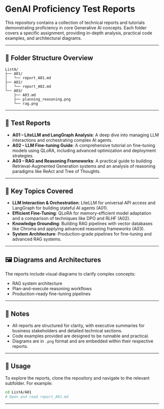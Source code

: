 # GenAI Proficiency Test Reports

This repository contains a collection of technical reports and tutorials demonstrating proficiency in core Generative AI concepts. Each folder covers a specific assignment, providing in-depth analysis, practical code examples, and architectural diagrams.

---

## 📁 Folder Structure Overview

```
ListA/
├── A01/
│   └── report_A01.md
├── A02/
│   └── report_A02.md
└── A03/
    ├── A03.md
    ├── planning_reasoning.png
    └── rag.png
```

---

## 📄 Test Reports

*   **A01 – LiteLLM and LangGraph Analysis**: A deep dive into managing LLM interactions and orchestrating complex AI agents.
*   **A02 – LLM Fine-tuning Guide**: A comprehensive tutorial on fine-tuning models using QLoRA, including advanced optimization and deployment strategies.
*   **A03 – RAG and Reasoning Frameworks**: A practical guide to building Retrieval-Augmented Generation systems and an analysis of reasoning paradigms like ReAct and Tree of Thoughts.

---

## 🧠 Key Topics Covered

*   **LLM Interaction & Orchestration**: LiteLLM for universal API access and LangGraph for building stateful AI agents (A01).
*   **Efficient Fine-Tuning**: QLoRA for memory-efficient model adaptation and a comparison of techniques like DPO and RLHF (A02).
*   **Knowledge Grounding**: Building RAG pipelines with vector databases like Chroma and applying advanced reasoning frameworks (A03).
*   **System Architecture**: Production-grade pipelines for fine-tuning and advanced RAG systems.

---

## 🖼️ Diagrams and Architectures

The reports include visual diagrams to clarify complex concepts:

*   RAG system architecture
*   Plan-and-execute reasoning workflows
*   Production-ready fine-tuning pipelines

---

## 📌 Notes

*   All reports are structured for clarity, with executive summaries for business stakeholders and detailed technical sections.
*   Code examples provided are designed to be runnable and practical.
*   Diagrams are in `.png` format and are embedded within their respective reports.

---

## 📂 Usage

To explore the reports, clone the repository and navigate to the relevant subfolder. For example:

```bash
cd ListA/A01
# Open and read report_A01.md
```

---
